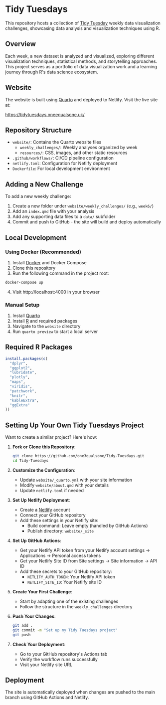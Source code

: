 # Tidy Tuesdays

This repository hosts a collection of [Tidy Tuesday](https://github.com/rfordatascience/tidytuesday) weekly data visualization challenges, showcasing data analysis and visualization techniques using R.

## Overview

Each week, a new dataset is analyzed and visualized, exploring different visualization techniques, statistical methods, and storytelling approaches. This project serves as a portfolio of data visualization work and a learning journey through R's data science ecosystem.

## Website

The website is built using [Quarto](https://quarto.org/) and deployed to Netlify. Visit the live site at:

https://tidytuesdays.oneequalsone.uk/

## Repository Structure

- `website/`: Contains the Quarto website files
  - `weekly_challenges/`: Weekly analyses organized by week
  - `resources/`: CSS, images, and other static resources
- `.github/workflows/`: CI/CD pipeline configuration
- `netlify.toml`: Configuration for Netlify deployment
- `Dockerfile`: For local development environment

## Adding a New Challenge

To add a new weekly challenge:

1. Create a new folder under `website/weekly_challenges/` (e.g., `week6/`)
2. Add an `index.qmd` file with your analysis
3. Add any supporting data files to a `data/` subfolder
4. Commit and push to GitHub - the site will build and deploy automatically

## Local Development

### Using Docker (Recommended)

1. Install [Docker](https://www.docker.com/get-started) and Docker Compose
2. Clone this repository
3. Run the following command in the project root:

```bash
docker-compose up
```

4. Visit http://localhost:4000 in your browser

### Manual Setup

1. Install [Quarto](https://quarto.org/docs/get-started/)
2. Install [R](https://www.r-project.org/) and required packages
3. Navigate to the `website` directory
4. Run `quarto preview` to start a local server

## Required R Packages

```r
install.packages(c(
  "dplyr",
  "ggplot2",
  "lubridate",
  "plotly",
  "maps",
  "viridis",
  "patchwork",
  "knitr",
  "kableExtra",
  "ggExtra"
))
```

## Setting Up Your Own Tidy Tuesdays Project

Want to create a similar project? Here's how:

1. **Fork or Clone this Repository**:
   ```bash
   git clone https://github.com/one3qualsone/Tidy-Tuesdays.git
   cd Tidy-Tuesdays
   ```

2. **Customize the Configuration**:
   - Update `website/_quarto.yml` with your site information
   - Modify `website/about.qmd` with your details
   - Update `netlify.toml` if needed

3. **Set Up Netlify Deployment**:
   - Create a [Netlify](https://www.netlify.com/) account
   - Connect your GitHub repository
   - Add these settings in your Netlify site:
     - Build command: Leave empty (handled by GitHub Actions)
     - Publish directory: `website/_site`

4. **Set Up GitHub Actions**:
   - Get your Netlify API token from your Netlify account settings → Applications → Personal access tokens
   - Get your Netlify Site ID from Site settings → Site information → API ID
   - Add these secrets to your GitHub repository:
     - `NETLIFY_AUTH_TOKEN`: Your Netlify API token
     - `NETLIFY_SITE_ID`: Your Netlify site ID

5. **Create Your First Challenge**:
   - Start by adapting one of the existing challenges
   - Follow the structure in the `weekly_challenges` directory

6. **Push Your Changes**:
   ```bash
   git add .
   git commit -m "Set up my Tidy Tuesdays project"
   git push
   ```

7. **Check Your Deployment**:
   - Go to your GitHub repository's Actions tab
   - Verify the workflow runs successfully
   - Visit your Netlify site URL

## Deployment

The site is automatically deployed when changes are pushed to the main branch using GitHub Actions and Netlify.
